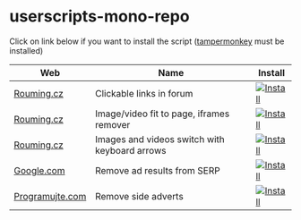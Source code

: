 # userscripts-mono-repo

Click on link below if you want to install the script ([tampermonkey](https://www.tampermonkey.net/) must be installed)

| Web                                        | Name                                          | Install                                                                                                                                                                                                                           |
|--------------------------------------------|-----------------------------------------------|-----------------------------------------------------------------------------------------------------------------------------------------------------------------------------------------------------------------------------------|
| [Rouming.cz](https://www.rouming.cz/)      | Clickable links in forum                      | <a href="https://raw.githubusercontent.com/weroro-sk/userscripts-mono-repo/master/publish/rouming_cz-clickable-links.js">![Install](https://img.shields.io/badge/Install-blue?style=for-the-badge&logo=tampermonkey)</a>            |
| [Rouming.cz](https://www.rouming.cz/)      | Image/video fit to page, iframes remover      | <a href="https://raw.githubusercontent.com/weroro-sk/userscripts-mono-repo/master/publish/rouming_cz-fit-to-page.js">![Install](https://img.shields.io/badge/Install-blue?style=for-the-badge&logo=tampermonkey)</a>                |
| [Rouming.cz](https://www.rouming.cz/)      | Images and videos switch with keyboard arrows | <a href="https://raw.githubusercontent.com/weroro-sk/userscripts-mono-repo/master/publish/rouming_cz-image-switch-with-keyboard.js">![Install](https://img.shields.io/badge/Install-blue?style=for-the-badge&logo=tampermonkey)</a> |
| [Google.com](https://www.google.com/)      | Remove ad results from SERP                   | <a href="https://raw.githubusercontent.com/weroro-sk/userscripts-mono-repo/master/publish/google_com-remove-ad-results.js">![Install](https://img.shields.io/badge/Install-blue?style=for-the-badge&logo=tampermonkey)</a>          |
| [Programujte.com](http://programujte.com/) | Remove side adverts                           | <a href="https://raw.githubusercontent.com/weroro-sk/userscripts-mono-repo/master/publish/programujte_com-remove-side-adverts.js">![Install](https://img.shields.io/badge/Install-blue?style=for-the-badge&logo=tampermonkey)</a>   |


